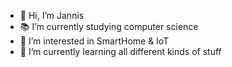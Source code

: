 - 👋 Hi, I’m Jannis
- 📚 I’m currently studying computer science
- 👀 I’m interested in SmartHome & IoT 
- 🌱 I’m currently learning all different kinds of stuff
